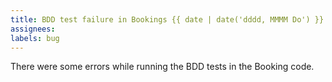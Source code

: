 ```yaml
---
title: BDD test failure in Bookings {{ date | date('dddd, MMMM Do') }}
assignees: 
labels: bug
---
```


There were some errors while running the BDD tests in the Booking code.
